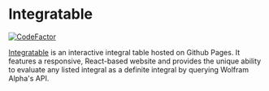 <h1>Integratable</h1>

[![CodeFactor](https://www.codefactor.io/repository/github/jkguiang/integratable/badge)](https://www.codefactor.io/repository/github/jkguiang/integratable)

[Integratable](https://www.integratable.info/#/) is an interactive integral table hosted on Github Pages. It features a responsive, React-based website and provides the unique ability to evaluate any listed integral as a definite integral by querying Wolfram Alpha's API.

